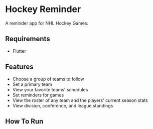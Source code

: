 # Hockey Reminder

A reminder app for NHL Hockey Games.

## Requirements
- Flutter

## Features
- Choose a group of teams to follow
- Set a primary team
- View your favorite teams' schedules
- Set reminders for games
- View the roster of any team and the players' current season stats
- View division, conference, and league standings

## How To Run
